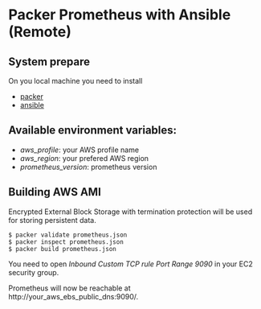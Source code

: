 # Packer Prometheus with Ansible (Remote)

## System prepare

On you local machine you need to install
  * [packer](https://www.packer.io/intro/getting-started/install.html)
  * [ansible](https://docs.ansible.com/ansible/latest/installation_guide/intro_installation.html)

## Available environment variables:

  * *aws_profile*: your AWS profile name
  * *aws_region*: your prefered AWS region
  * *prometheus_version*: prometheus version

## Building AWS AMI

Encrypted External Block Storage with termination protection will be used for storing persistent data.

    $ packer validate prometheus.json
    $ packer inspect prometheus.json
    $ packer build prometheus.json

You need to open *Inbound Custom TCP rule* *Port Range 9090* in your EC2 security group.

Prometheus will now be reachable at http://your_aws_ebs_public_dns:9090/.

